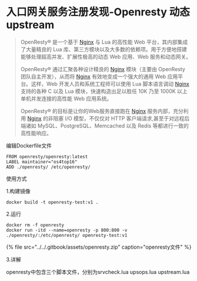 # 入口网关服务注册发现-Openresty 动态 upstream

> OpenResty® 是一个基于 [Nginx](https://openresty.org/cn/nginx.html) 与 Lua 的高性能 Web 平台，其内部集成了大量精良的 Lua 库、第三方模块以及大多数的依赖项。用于方便地搭建能够处理超高并发、扩展性极高的动态 Web 应用、Web 服务和动态网关。
>
> OpenResty® 通过汇聚各种设计精良的 [Nginx](https://openresty.org/cn/nginx.html) 模块（主要由 OpenResty 团队自主开发），从而将 [Nginx](https://openresty.org/cn/nginx.html) 有效地变成一个强大的通用 Web 应用平台。这样，Web 开发人员和系统工程师可以使用 Lua 脚本语言调动 [Nginx](https://openresty.org/cn/nginx.html) 支持的各种 C 以及 Lua 模块，快速构造出足以胜任 10K 乃至 1000K 以上单机并发连接的高性能 Web 应用系统。
>
> OpenResty® 的目标是让你的Web服务直接跑在 [Nginx](https://openresty.org/cn/nginx.html) 服务内部，充分利用 [Nginx](https://openresty.org/cn/nginx.html) 的非阻塞 I/O 模型，不仅仅对 HTTP 客户端请求,甚至于对远程后端诸如 MySQL、PostgreSQL、Memcached 以及 Redis 等都进行一致的高性能响应。

编辑Dockerfile文件

```text
FROM openresty/openresty:latest
LABEL maintainer="os4top16"
ADD ./openresty/ /etc/openresty/
```

使用方式

1.构建镜像

`docker build -t openresty-test:v1 .`

2.运行

```text
docker rm -f openresty
docker run -itd --name=openresty -p 800:800 -v ./openresty/:/etc/openresty/ openresty-test:v1
```

{% file src="../../.gitbook/assets/openresty.zip" caption="openresty文件" %}

3.详解

openresty中包含三个脚本文件，分别为srvcheck.lua upsops.lua upstream.lua 







